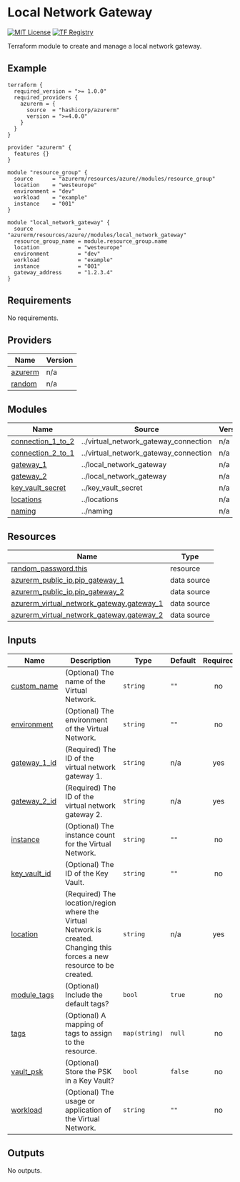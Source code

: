 <!-- BEGIN_TF_DOCS -->
# Local Network Gateway
[![MIT License](https://img.shields.io/badge/license-MIT-orange.svg)](LICENSE) [![TF Registry](https://img.shields.io/badge/terraform-registry-blue.svg)](https://registry.terraform.io/modules/azurerm/resources/azure/latest/submodules/local_network_gateway)

Terraform module to create and manage a local network gateway.

## Example

```hcl
terraform {
  required_version = ">= 1.0.0"
  required_providers {
    azurerm = {
      source  = "hashicorp/azurerm"
      version = ">=4.0.0"
    }
  }
}

provider "azurerm" {
  features {}
}

module "resource_group" {
  source      = "azurerm/resources/azure//modules/resource_group"
  location    = "westeurope"
  environment = "dev"
  workload    = "example"
  instance    = "001"
}

module "local_network_gateway" {
  source              = "azurerm/resources/azure//modules/local_network_gateway"
  resource_group_name = module.resource_group.name
  location            = "westeurope"
  environment         = "dev"
  workload            = "example"
  instance            = "001"
  gateway_address     = "1.2.3.4"
}
```

## Requirements

No requirements.

## Providers

| Name | Version |
|------|---------|
| <a name="provider_azurerm"></a> [azurerm](#provider\_azurerm) | n/a |
| <a name="provider_random"></a> [random](#provider\_random) | n/a |

## Modules

| Name | Source | Version |
|------|--------|---------|
| <a name="module_connection_1_to_2"></a> [connection\_1\_to\_2](#module\_connection\_1\_to\_2) | ../virtual_network_gateway_connection | n/a |
| <a name="module_connection_2_to_1"></a> [connection\_2\_to\_1](#module\_connection\_2\_to\_1) | ../virtual_network_gateway_connection | n/a |
| <a name="module_gateway_1"></a> [gateway\_1](#module\_gateway\_1) | ../local_network_gateway | n/a |
| <a name="module_gateway_2"></a> [gateway\_2](#module\_gateway\_2) | ../local_network_gateway | n/a |
| <a name="module_key_vault_secret"></a> [key\_vault\_secret](#module\_key\_vault\_secret) | ../key_vault_secret | n/a |
| <a name="module_locations"></a> [locations](#module\_locations) | ../locations | n/a |
| <a name="module_naming"></a> [naming](#module\_naming) | ../naming | n/a |

## Resources

| Name | Type |
|------|------|
| [random_password.this](https://registry.terraform.io/providers/hashicorp/random/latest/docs/resources/password) | resource |
| [azurerm_public_ip.pip_gateway_1](https://registry.terraform.io/providers/hashicorp/azurerm/latest/docs/data-sources/public_ip) | data source |
| [azurerm_public_ip.pip_gateway_2](https://registry.terraform.io/providers/hashicorp/azurerm/latest/docs/data-sources/public_ip) | data source |
| [azurerm_virtual_network_gateway.gateway_1](https://registry.terraform.io/providers/hashicorp/azurerm/latest/docs/data-sources/virtual_network_gateway) | data source |
| [azurerm_virtual_network_gateway.gateway_2](https://registry.terraform.io/providers/hashicorp/azurerm/latest/docs/data-sources/virtual_network_gateway) | data source |

## Inputs

| Name | Description | Type | Default | Required |
|------|-------------|------|---------|:--------:|
| <a name="input_custom_name"></a> [custom\_name](#input\_custom\_name) | (Optional) The name of the Virtual Network. | `string` | `""` | no |
| <a name="input_environment"></a> [environment](#input\_environment) | (Optional) The environment of the Virtual Network. | `string` | `""` | no |
| <a name="input_gateway_1_id"></a> [gateway\_1\_id](#input\_gateway\_1\_id) | (Required) The ID of the virtual network gateway 1. | `string` | n/a | yes |
| <a name="input_gateway_2_id"></a> [gateway\_2\_id](#input\_gateway\_2\_id) | (Required) The ID of the virtual network gateway 2. | `string` | n/a | yes |
| <a name="input_instance"></a> [instance](#input\_instance) | (Optional) The instance count for the Virtual Network. | `string` | `""` | no |
| <a name="input_key_vault_id"></a> [key\_vault\_id](#input\_key\_vault\_id) | (Optional) The ID of the Key Vault. | `string` | `""` | no |
| <a name="input_location"></a> [location](#input\_location) | (Required) The location/region where the Virtual Network is created. Changing this forces a new resource to be created. | `string` | n/a | yes |
| <a name="input_module_tags"></a> [module\_tags](#input\_module\_tags) | (Optional) Include the default tags? | `bool` | `true` | no |
| <a name="input_tags"></a> [tags](#input\_tags) | (Optional) A mapping of tags to assign to the resource. | `map(string)` | `null` | no |
| <a name="input_vault_psk"></a> [vault\_psk](#input\_vault\_psk) | (Optional) Store the PSK in a Key Vault? | `bool` | `false` | no |
| <a name="input_workload"></a> [workload](#input\_workload) | (Optional) The usage or application of the Virtual Network. | `string` | `""` | no |

## Outputs

No outputs.
<!-- END_TF_DOCS -->